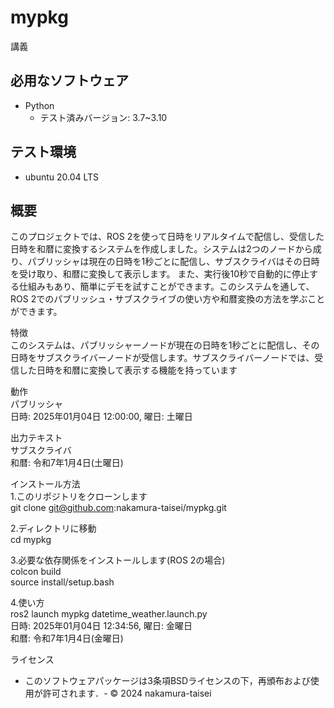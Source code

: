 # mypkg
講義

## 必用なソフトウェア
- Python
  - テスト済みバージョン: 3.7~3.10

## テスト環境
- ubuntu 20.04 LTS

## 概要
このプロジェクトでは、ROS 2を使って日時をリアルタイムで配信し、受信した日時を和暦に変換するシステムを作成しました。システムは2つのノードから成り、パブリッシャは現在の日時を1秒ごとに配信し、サブスクライバはその日時を受け取り、和暦に変換して表示します。
また、実行後10秒で自動的に停止する仕組みもあり、簡単にデモを試すことができます。このシステムを通して、ROS 2でのパブリッシュ・サブスクライブの使い方や和暦変換の方法を学ぶことができます。  

特徴  
このシステムは、パブリッシャーノードが現在の日時を1秒ごとに配信し、その日時をサブスクライバーノードが受信します。サブスクライバーノードでは、受信した日時を和暦に変換して表示する機能を持っています  

動作  
パブリッシャ  
日時: 2025年01月04日 12:00:00, 曜日: 土曜日  

出力テキスト  
サブスクライバ  
和暦: 令和7年1月4日(土曜日)  


インストール方法  
1.このリポジトリをクローンします  
git clone git@github.com:nakamura-taisei/mypkg.git  

2.ディレクトリに移動  
cd mypkg  

3.必要な依存関係をインストールします(ROS 2の場合)  
colcon build  
source install/setup.bash  

4.使い方  
ros2 launch mypkg datetime_weather.launch.py  
日時: 2025年01月04日 12:34:56, 曜日: 金曜日  
和暦: 令和7年1月4日(金曜日)  


ライセンス
- このソフトウェアパッケージは3条項BSDライセンスの下，再頒布および使用が許可されます．- © 2024 nakamura-taisei
